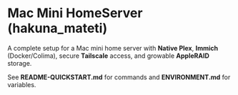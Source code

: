 
# Mac Mini HomeServer (hakuna_mateti)

A complete setup for a Mac mini home server with **Native Plex**, **Immich** (Docker/Colima), secure **Tailscale** access, and growable **AppleRAID** storage.

See **README-QUICKSTART.md** for commands and **ENVIRONMENT.md** for variables.
